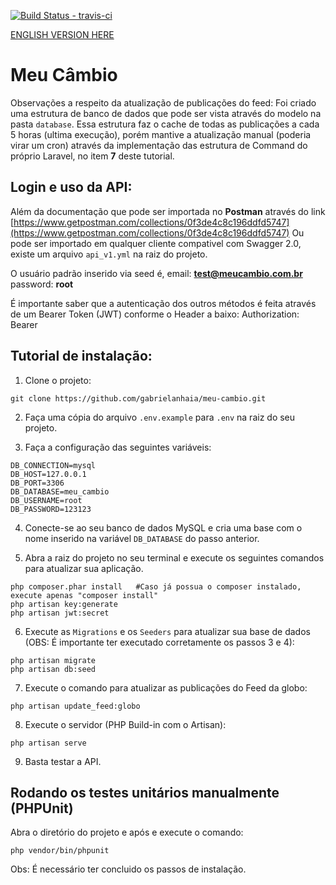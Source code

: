 [![Build Status - travis-ci](https://travis-ci.org/gabrielanhaia/meu-cambio.svg?branch=master)](https://travis-ci.org/gabrielanhaia/meu-cambio)

[ENGLISH VERSION HERE](README_ENGLISH.md)

# Meu Câmbio

Observações a respeito da atualização de publicações do feed: Foi criado uma estrutura de banco de dados que pode ser vista através do modelo na pasta `database`. Essa estrutura faz o cache de todas as publicações a cada 5 horas (ultima execução), porém mantive a atualização manual (poderia virar um cron) através da implementação das estrutura de Command do próprio Laravel, no item **7** deste tutorial.

## Login e uso da API:

Além da documentação que pode ser importada no **Postman** através do link [https://www.getpostman.com/collections/0f3de4c8c196ddfd5747](https://www.getpostman.com/collections/0f3de4c8c196ddfd5747)
Ou pode ser importado em qualquer cliente compativel com Swagger 2.0, existe um arquivo `api_v1.yml` na raiz do projeto.

O usuário padrão inserido via seed é,
email: **test@meucambio.com.br**
password: **root**

É importante saber que a autenticação dos outros métodos é feita através de um Bearer Token (JWT) conforme o Header a baixo:
Authorization: Bearer <token >

## Tutorial de instalação:

1. Clone o projeto:
```
git clone https://github.com/gabrielanhaia/meu-cambio.git
```

2. Faça uma cópia do arquivo `.env.example` para `.env` na raiz do seu projeto.

3. Faça a configuração das seguintes variáveis:
```
DB_CONNECTION=mysql
DB_HOST=127.0.0.1
DB_PORT=3306
DB_DATABASE=meu_cambio
DB_USERNAME=root
DB_PASSWORD=123123
```

4. Conecte-se ao seu banco de dados MySQL e cria uma base com o nome inserido na variável `DB_DATABASE` do passo anterior.

5. Abra a raiz do projeto no seu terminal e execute os seguintes comandos para atualizar sua aplicação.
```
php composer.phar install   #Caso já possua o composer instalado, execute apenas "composer install"
php artisan key:generate
php artisan jwt:secret
```

6. Execute as `Migrations` e os `Seeders` para atualizar sua base de dados (OBS: É importante ter executado corretamente os passos 3 e 4):
```
php artisan migrate
php artisan db:seed
``` 

7. Execute o comando para atualizar as publicações do Feed da globo:
```
php artisan update_feed:globo
```

8. Execute o servidor (PHP Build-in com o Artisan):
```
php artisan serve
```
 
9. Basta testar a API.

## Rodando os testes unitários manualmente (PHPUnit)

Abra o diretório do projeto e após e execute o comando:
```
php vendor/bin/phpunit 
```
Obs: É necessário ter concluido os passos de instalação.
